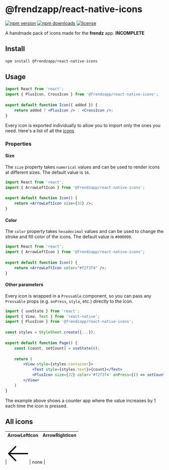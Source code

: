 # @frendzapp/react-native-icons

[![npm version](https://img.shields.io/npm/v/@frendzapp/react-native-icons?style=flat)](https://www.npmjs.com/package/@frendzapp/react-native-icons)
[![npm downloads](https://img.shields.io/npm/dm/@frendzapp/react-native-icons?style=flat)](https://www.npmjs.com/package/@frendzapp/react-native-icons)
[![license](https://img.shields.io/npm/l/@frendzapp/react-native-icons?style=flat)](https://opensource.org/licenses/MIT)

A handmade pack of icons made for the **frendz** app. **INCOMPLETE**

## Install

```sh
npm install @frendzapp/react-native-icons
```

## Usage

```jsx
import React from 'react';
import { PlusIcon, CrossIcon } from '@frendzapp/react-native-icons';

export default function Icon({ added }) {
	return added ? <PlusIcon /> : <CrossIcon />;
}
```

Every icon is exported individually to allow you to import only the ones you need. Here's a list of all the [icons](#all-icons)

### Properties

#### Size

The `size` property takes `numerical` values and can be used to render icons at different sizes. The default value is `16`.

```jsx
import React from 'react';
import { ArrowLeftIcon } from '@frendzapp/react-native-icons';

export default function Icon() {
	return <ArrowLeftIcon size={32} />;
}
```

#### Color

The `color` property takes `hexadecimal` values and can be used to change the stroke and fill color of the icons. The default value is `#000000`.

```jsx
import React from 'react';
import { ArrowLeftIcon } from '@frendzapp/react-native-icons';

export default function Icon() {
	return <ArrowLeftIcon color="#f2f3f4" />;
}
```

#### Other parameters

Every icon is wrapped in a `Pressable` component, so you can pass any `Pressable` props (e.g. `onPress`, `style`, etc.) directly to the icon.

```jsx
import { useState } from 'react';
import { View, Text } from 'react-native';
import { PlusIcon } from '@frendzapp/react-native-icons';

const styles = StyleSheet.create({...});

export default function Page() {
	const [count, setCount] = useState(0);

	return (
		<View style={styles.container}>
			<Text style={styles.text}>{count}</Text>
			<PlusIcon size={32} color='#f2f3f4' onPress={() => setCount(count + 1)} />
		</View>
	)
}
```

The example above shows a counter app where the value increases by 1 each time the icon is pressed.

## All icons

| ArrowLeftIcon | ArrowRightIcon |
| ------------- | -------------- |

| ![ArrowLeft](./assets/arrow-left.svg) | none |
